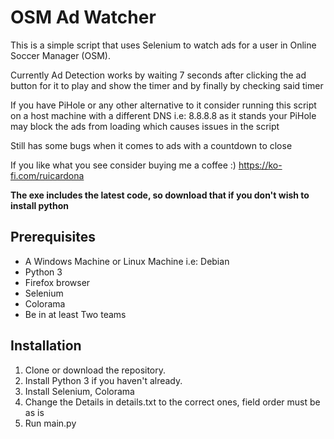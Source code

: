 # OSM Ad Watcher

This is a simple script that uses Selenium to watch ads for a user in Online Soccer Manager (OSM).

Currently Ad Detection works by waiting 7 seconds after clicking the ad button for it to play and show the timer  and by finally by checking said timer

If you have PiHole or any other alternative to it consider running this script on a host machine with a different DNS i.e: 8.8.8.8 as it stands your PiHole may block the ads from loading which causes issues in the script

Still has some bugs when it comes to ads with a countdown to close

If you like what you see consider buying me a coffee :) https://ko-fi.com/ruicardona

**The exe includes the latest code, so download that if you don't wish to install python**

## Prerequisites

- A Windows Machine or Linux Machine i.e: Debian
- Python 3
- Firefox browser
- Selenium
- Colorama
- Be in at least Two teams

## Installation

1. Clone or download the repository.
2. Install Python 3 if you haven't already.
3. Install Selenium, Colorama
4. Change the Details in details.txt to the correct ones, field order must be as is
5. Run main.py
